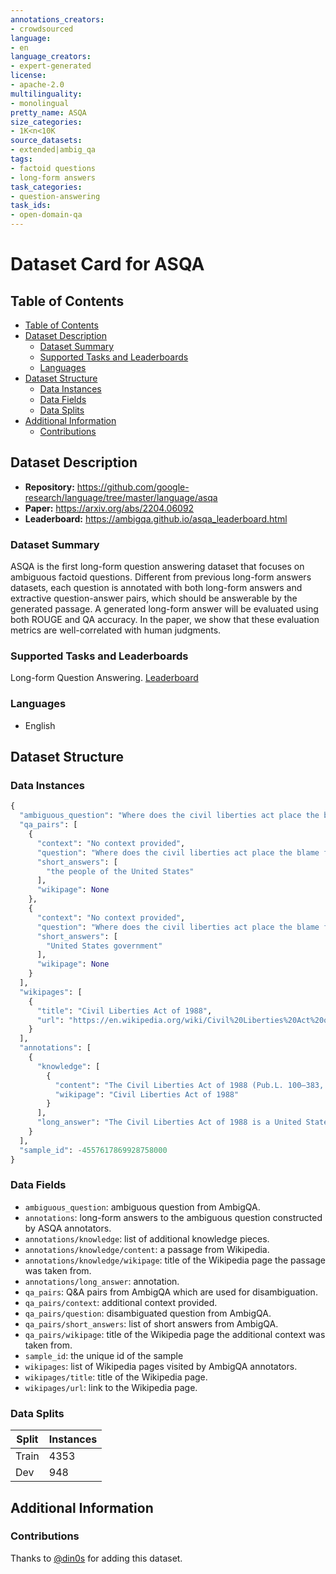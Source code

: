 ```yaml
---
annotations_creators:
- crowdsourced
language:
- en
language_creators:
- expert-generated
license:
- apache-2.0
multilinguality:
- monolingual
pretty_name: ASQA
size_categories:
- 1K<n<10K
source_datasets:
- extended|ambig_qa
tags:
- factoid questions
- long-form answers
task_categories:
- question-answering
task_ids:
- open-domain-qa
---
```


# Dataset Card for ASQA

## Table of Contents
- [Table of Contents](#table-of-contents)
- [Dataset Description](#dataset-description)
  - [Dataset Summary](#dataset-summary)
  - [Supported Tasks and Leaderboards](#supported-tasks-and-leaderboards)
  - [Languages](#languages)
- [Dataset Structure](#dataset-structure)
  - [Data Instances](#data-instances)
  - [Data Fields](#data-fields)
  - [Data Splits](#data-splits)
- [Additional Information](#additional-information)
  - [Contributions](#contributions)

## Dataset Description

- **Repository:** https://github.com/google-research/language/tree/master/language/asqa
- **Paper:** https://arxiv.org/abs/2204.06092
- **Leaderboard:** https://ambigqa.github.io/asqa_leaderboard.html

### Dataset Summary

ASQA is the first long-form question answering dataset that focuses on ambiguous factoid questions. Different from previous long-form answers datasets, each question is annotated with both long-form answers and extractive question-answer pairs, which should be answerable by the generated passage. A generated long-form answer will be evaluated using both ROUGE and QA accuracy. In the paper, we show that these evaluation metrics are well-correlated with human judgments.

### Supported Tasks and Leaderboards

Long-form Question Answering. [Leaderboard](https://ambigqa.github.io/asqa_leaderboard.html)


### Languages

- English

## Dataset Structure

### Data Instances

```py
{
  "ambiguous_question": "Where does the civil liberties act place the blame for the internment of u.s. citizens?",
  "qa_pairs": [
    {
      "context": "No context provided",
      "question": "Where does the civil liberties act place the blame for the internment of u.s. citizens by apologizing on behalf of them?",
      "short_answers": [
        "the people of the United States"
      ],
      "wikipage": None
    },
    {
      "context": "No context provided",
      "question": "Where does the civil liberties act place the blame for the internment of u.s. citizens by making them pay reparations?",
      "short_answers": [
        "United States government"
      ],
      "wikipage": None
    }
  ],
  "wikipages": [
    {
      "title": "Civil Liberties Act of 1988",
      "url": "https://en.wikipedia.org/wiki/Civil%20Liberties%20Act%20of%201988"
    }
  ],
  "annotations": [
    {
      "knowledge": [
        {
          "content": "The Civil Liberties Act of 1988 (Pub.L. 100–383, title I, August 10, 1988, 102 Stat. 904, 50a U.S.C. § 1989b et seq.) is a United States federal law that granted reparations to Japanese Americans who had been interned by the United States government during World War II.",
          "wikipage": "Civil Liberties Act of 1988"
        }
      ],
      "long_answer": "The Civil Liberties Act of 1988 is a United States federal law that granted reparations to Japanese Americans who had been interned by the United States government during World War II. In the act, the blame for the internment of U.S. citizens was placed on the people of the United States, by apologizing on behalf of them. Furthermore, the blame for the internment was placed on the United States government, by making them pay reparations."
    }
  ],
  "sample_id": -4557617869928758000
}
```

### Data Fields

- `ambiguous_question`: ambiguous question from AmbigQA.
- `annotations`: long-form answers to the ambiguous question constructed by ASQA annotators.
- `annotations/knowledge`: list of additional knowledge pieces.
- `annotations/knowledge/content`: a passage from Wikipedia.
- `annotations/knowledge/wikipage`: title of the Wikipedia page the passage was taken from.
- `annotations/long_answer`: annotation.
- `qa_pairs`: Q&A pairs from AmbigQA which are used for disambiguation.
- `qa_pairs/context`: additional context provided.
- `qa_pairs/question`: disambiguated question from AmbigQA.
- `qa_pairs/short_answers`: list of short answers from AmbigQA.
- `qa_pairs/wikipage`: title of the Wikipedia page the additional context was taken from.
- `sample_id`: the unique id of the sample	
- `wikipages`: list of Wikipedia pages visited by AmbigQA annotators.
- `wikipages/title`: title of the Wikipedia page.
- `wikipages/url`: link to the Wikipedia page.

### Data Splits

| **Split** | **Instances** |
|-----------|---------------|
| Train     | 4353          |
| Dev       | 948           |

## Additional Information

### Contributions

Thanks to [@din0s](https://github.com/din0s) for adding this dataset.